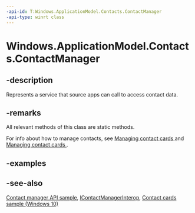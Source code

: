 ----api-id: T:Windows.ApplicationModel.Contacts.ContactManager
-api-type: winrt class
---<!-- Class syntax.public class ContactManager --># Windows.ApplicationModel.Contacts.ContactManager## -descriptionRepresents a service that source apps can call to access contact data.## -remarksAll relevant methods of this class are static methods.For info about how to manage contacts, see [Managing contact cards ](http://msdn.microsoft.com/library/a0667d13-a274-4cb2-982a-5bfabb0488c2) and [Managing contact cards ](http://msdn.microsoft.com/library/364d763b-adf6-410e-a892-ba4af3799b93).## -examples## -see-also[Contact manager API sample](http://go.microsoft.com/fwlink/p/?LinkID=310079), [IContactManagerInterop](http://msdn.microsoft.com/library/49328e9c-895c-4f8a-8f1c-0e2a08c291e5), [Contact cards sample (Windows 10)](http://go.microsoft.com/fwlink/p/?LinkId=624040)